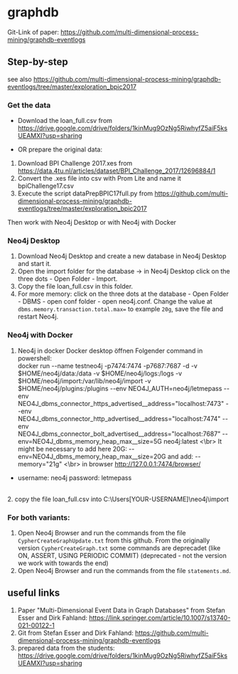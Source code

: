 # graphdb

Git-Link of paper: https://github.com/multi-dimensional-process-mining/graphdb-eventlogs

## Step-by-step

see also https://github.com/multi-dimensional-process-mining/graphdb-eventlogs/tree/master/exploration_bpic2017

### Get the data
* Download the loan_full.csv from https://drive.google.com/drive/folders/1kinMug9OzNg5RiwhyfZ5aiF5ksUEAMXI?usp=sharing


* OR prepare the original data:
1. Download BPI Challenge 2017.xes from https://data.4tu.nl/articles/dataset/BPI_Challenge_2017/12696884/1
1. Convert the .xes file into csv with Prom Lite and name it bpiChallenge17.csv
1. Execute the script dataPrepBPIC17full.py from https://github.com/multi-dimensional-process-mining/graphdb-eventlogs/tree/master/exploration_bpic2017

Then work with Neo4j Desktop or with Neo4j with Docker

### Neo4j Desktop

1. Download Neo4j Desktop and create a new database in Neo4j Desktop and start it.
1. Open the import folder for the database -> in Neo4j Desktop click on the three dots - Open Folder - Import.
1. Copy the file loan_full.csv in this folder.
1. For more memory: click on the three dots at the database - Open Folder - DBMS - open conf folder - open neo4j.conf.
Change the value at ```dbms.memory.transaction.total.max=``` to example ```20g```, save the file and restart Neo4j.

### Neo4j with Docker

1. Neo4j in docker Docker desktop öffnen Folgender command in powershell: 
<br> docker run --name testneo4j -p7474:7474 -p7687:7687 -d -v $HOME/neo4j/data:/data -v $HOME/neo4j/logs:/logs -v $HOME/neo4j/import:/var/lib/neo4j/import -v $HOME/neo4j/plugins:/plugins --env NEO4J_AUTH=neo4j/letmepass --env NEO4J_dbms_connector_https_advertised__address="localhost:7473" --env NEO4J_dbms_connector_http_advertised__address="localhost:7474" --env NEO4J_dbms_connector_bolt_advertised__address="localhost:7687" --env=NEO4J_dbms_memory_heap_max__size=5G neo4j:latest <\br> It might be necessary to add here 20G: --env=NEO4J_dbms_memory_heap_max__size=20G and add: --memory="21g" <\br> in browser http://127.0.0.1:7474/browser/
- username: neo4j password: letmepass
<br>
2. copy the file loan_full.csv into C:\Users[YOUR-USERNAME]\neo4j\import
<br>


### For both variants:
1. Open Neo4j Browser and run the commands from the file ```CypherCreateGraphUpdate.txt``` from this github. From the originally version ```CypherCreateGraph.txt``` some commands are deprecadet (like ON, ASSERT, USING PERIODIC COMMIT) (deprecated - not the version we work with towards the end)
2. Open Neo4j Browser and run the commands from the file ```statements.md```.


## useful links
1. Paper "Multi-Dimensional Event Data in Graph Databases" from Stefan Esser and Dirk Fahland: https://link.springer.com/article/10.1007/s13740-021-00122-1
1. Git from Stefan Esser and Dirk Fahland: https://github.com/multi-dimensional-process-mining/graphdb-eventlogs
1. prepared data from the students: https://drive.google.com/drive/folders/1kinMug9OzNg5RiwhyfZ5aiF5ksUEAMXI?usp=sharing

